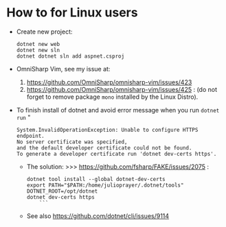 # How to for Linux users

* Create new project:
    ```
    dotnet new web
    dotnet new sln
    dotnet dotnet sln add aspnet.csproj
    ```

* OmniSharp Vim, see my issue at:
    1. https://github.com/OmniSharp/omnisharp-vim/issues/423
    2. https://github.com/OmniSharp/omnisharp-vim/issues/425 :
        (do not forget to remove package `mono` installed by the Linux Distro).

* To finish install of dotnet and avoid error message when you run `dotnet run` "
    ```
    System.InvalidOperationException: Unable to configure HTTPS endpoint.
    No server certificate was specified,
    and the default developer certificate could not be found.
    To generate a developer certificate run 'dotnet dev-certs https'.
    ```
    * The solution: >>> https://github.com/fsharp/FAKE/issues/2075 :
        ```
        dotnet tool install --global dotnet-dev-certs
        export PATH="$PATH:/home/julioprayer/.dotnet/tools"
        DOTNET_ROOT=/opt/dotnet
        dotnet dev-certs https
            ```
    *  See also https://github.com/dotnet/cli/issues/9114
